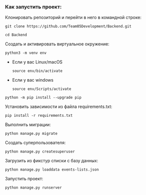 ### Как запустить проект:

Клонировать репозиторий и перейти в него в командной строке:

```
git clone https://github.com/Team05Development/Backend.git
```

```
cd Backend
```

Cоздать и активировать виртуальное окружение:

```
python3 -m venv env
```

* Если у вас Linux/macOS

    ```
    source env/bin/activate
    ```

* Если у вас windows

    ```
    source env/Scripts/activate
    ```

```
python -m pip install --upgrade pip
```

Установить зависимости из файла requirements.txt:

```
pip install -r requirements.txt
```

Выполнить миграции:

```
python manage.py migrate
```
Создать суперпользователя:

```
python manage.py createsuperuser
```

Загрузить из фикстур списки с базу данных:

```
python manage.py loaddata events-lists.json
```

Запустить проект:

```
python manage.py runserver
```